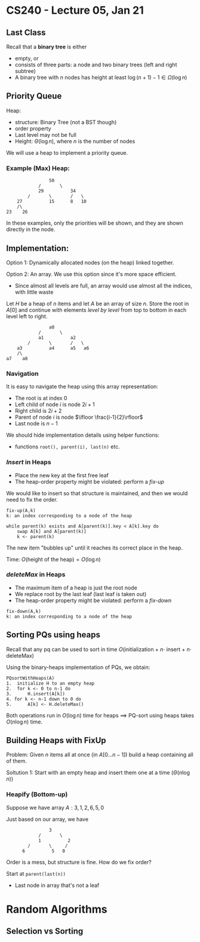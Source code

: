 # CS240 - Lecture 05, Jan 21

## Last Class
Recall that a **binary tree** is either
- empty, or
- consists of three parts: a node and two binary trees (left and right subtree)
- A binary tree with $n$ nodes has height at least $\log(n+1)-1\in\Omega(\log n)$

## Priority Queue
Heap:
- structure: Binary Tree (not a BST though)
- order property
- Last level may not be full
- Height: $\Theta(\log n)$, where $n$ is the number of nodes

We will use a heap to implement a priority queue.

### Example (Max) Heap:
                    50
                /       \
                29          34
            /       \       /   \
        27          15      8   10
        /\
    23    26  
In these examples, only the priorities will be shown, and they are shown directly in the node.

## Implementation:
Option 1: Dynamically allocated nodes (on the heap) linked together.

Option 2: An array. We use this option since it's more space efficient.
- Since almost all levels are full, an array would use almost all the indices, with little waste

Let $H$ be a heap of $n$ items and let $A$ be an array of size $n$. Store the root in $A[0]$ and continue with elements *level by level* from top to bottom in each level left to right.

                    a0
                /       \
                a1          a2
            /       \       /   \
        a3          a4      a5   a6
        /\
    a7    a8  

### Navigation
It is easy to navigate the heap using this array representation:
- The root is at index 0
- Left child of node $i$ is node $2i+1$
- Right child is $2i+2$
- Parent of node $i$ is node $\lfloor \frac{i-1}{2}\rfloor$
- Last node is $n-1$

We should hide implementation details using helper functions:
- functions `root(), parent(i), last(n)` etc.

### *Insert* in Heaps
- Place the new key at the first free leaf
- The heap-order property might be violated: perform a *fix-up*

We would like to insert so that structure is maintained, and then we would need to fix the order.
```
fix-up(A,k)
k: an index corresponding to a node of the heap

while parent(k) exists and A[parent(k)].key < A[k].key do
    swap A[k] and A[parent(k)]
    k <- parent(k)
```
The new item "bubbles up" until it reaches its correct place in the heap.

Time: $O($height of the heap$)=O(\log n)$

### *deleteMax* in Heaps
- The maximum item of a heap is just the root node
- We replace root by the last leaf (last leaf is taken out)
- The heap-order property might be violated: perform a *fix-down*

```
fix-down(A,k)
k: an index corresponding to a node of the heap

```

## Sorting PQs using heaps
Recall that any pq can be used to sort in time $O($initialization + $n\cdot$ insert + $n\cdot$ deleteMax$)$

Using the binary-heaps implementation of PQs, we obtain:

```
PQsortWithHeaps(A)
1.  initialize H to an empty heap
2.  for k <- 0 to n-1 do
3.      H.insert(A[k])
4. for k <- n-1 down to 0 do
5.      A[k] <- H.deleteMax()
```

Both operations run in $O(\log n)$ time for heaps $\implies$ PQ-sort using heaps takes $O(n\log n)$ time.

## Building Heaps with FixUp
Problem: Given $n$ items all at once (in $A[0\dots n-1]$) build a heap containing all of them.

Soltution 1: Start with an empty heap and insert them one at a time ($\Theta(n\log n)$)

### Heapify (Bottom-up)
Suppose we have array $A:3,1,2,6,5,0$

Just based on our array, we have

                    3
                /       \
                1          2
            /       \     /
          6          5   0

Order is a mess, but structure is fine. How do we fix order?

Start at `parent(last(n))`
- Last node in array that's not a leaf


# Random Algorithms

## Selection vs Sorting
